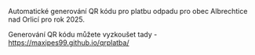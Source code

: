 Automatické generování QR kódu pro platbu odpadu pro obec Albrechtice nad Orlicí pro rok 2025.

Generování QR kódu můžete vyzkoušet tady - https://maxipes99.github.io/qrplatba/
